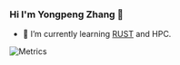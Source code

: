 ### Hi I'm Yongpeng Zhang 👋

<!--
**jokervTv/jokervTv** is a ✨ _special_ ✨ repository because its `README.md` (this file) appears on your GitHub profile.

Here are some ideas to get you started:

- 🔭 I’m currently working on ...
- 👯 I’m looking to collaborate on ...
- 🤔 I’m looking for help with ...
- 💬 Ask me about ...
- 📫 How to reach me: ...
- 😄 Pronouns: ...
- ⚡ Fun fact: ...
-->

- 🌱 I’m currently learning [RUST](https://www.rust-lang.org/) and HPC.


![Metrics](https://metrics.lecoq.io/jokervTv?template=classic&isocalendar=1&languages=1&stars=1&pagespeed=1&isocalendar.duration=half-year&languages.limit=8&languages.threshold=0%25&languages.colors=github&languages.sections=most-used&languages.indepth=false&languages.analysis.timeout=15&languages.categories=markup%2C%20programming&languages.recent.categories=markup%2C%20programming&languages.recent.load=300&languages.recent.days=14&stars.limit=4&pagespeed.url=.user.website&pagespeed.detailed=false&pagespeed.screenshot=false&config.timezone=Asia%2FShanghai)
